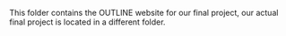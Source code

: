 This folder contains the OUTLINE website for our final project, our actual final project is located in a different folder.
